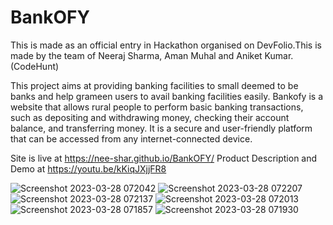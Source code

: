 # BankOFY
This is made as an official entry in Hackathon organised on DevFolio.This is made by the team of Neeraj Sharma, Aman Muhal and Aniket Kumar. (CodeHunt)

This project aims at providing banking facilities to small deemed to be banks and help grameen users to avail banking facilities easily.
Bankofy is a website that allows rural people to perform basic banking transactions, such as depositing and withdrawing money, checking their account balance, and transferring money. It is a secure and user-friendly platform that can be accessed from any internet-connected device.

Site is live at  https://nee-shar.github.io/BankOFY/
Product Description and Demo at https://youtu.be/kKiqJXjjFR8

![Screenshot 2023-03-28 072042](https://user-images.githubusercontent.com/99169026/228106328-32380262-5d2b-41c7-bb72-49c85c959eab.jpg)
![Screenshot 2023-03-28 072207](https://user-images.githubusercontent.com/99169026/228106331-9e681691-83d5-4dfe-a895-fe09dc391c6b.jpg)
![Screenshot 2023-03-28 072137](https://user-images.githubusercontent.com/99169026/228106345-fe790c34-c226-496d-978e-58b13d9afb91.jpg)
![Screenshot 2023-03-28 072013](https://user-images.githubusercontent.com/99169026/228106350-c4f66175-4259-4fd9-9cd2-90f604d822e6.jpg)
![Screenshot 2023-03-28 071857](https://user-images.githubusercontent.com/99169026/228106354-198f003b-90e6-495b-87ab-da5cc193bdab.jpg)
![Screenshot 2023-03-28 071930](https://user-images.githubusercontent.com/99169026/228106362-4a47b2a4-983d-49d2-aaa6-d991881289f4.jpg)

